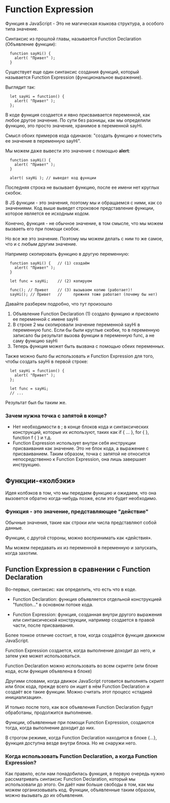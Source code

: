 # Function Expression

Функция в JavaScript - Это не магическая языкова структура, а особого типа значение.

Синтаксис из прошлой главы, называется Function Declaration (Объявление функции):

```
  function sayHi() {
    alert( "Привет" );
  }
```

Существует еще один синтаксис создания функций, который называется Function Expression (функциональное выражение).

Выглядит так:

```
  let sayHi = function() {
    alert( "Привет" );
  };
```

В коде функция создается и явно присваивается переменной, как любое другое значение. По сути без разницы, как мы определили функцию, это просто значение, хранимое в переменной sayHi.

Смысл обоих примеров кода одинаков: "создать функцию и поместить ее значение в переменную sayHi".

Мы можем даже вывести это значение с помощью **alert**:

```
  function sayHi() {
    alert( "Привет" );
  }

  alert( sayHi ); // выведет код функции
```

Последняя строка не вызывает функцию, после ее имени нет круглых скобок. 

В JS функции - это значения, поэтому мы и обращаемся с ними, как со значениями. Код выше выведет строковое представление функции, которое является ее исходным кодом.

Конечно, функция - не обычное значение, в том смысле, что мы можем вызваеть его при помощи скобок.

Но все же это значение. Поэтому мы можем делать с ним то же самое, что и с любым другим значение.

Например скопировать функцию в другую переменную:

```
  function sayHi() {   // (1) создаём
    alert( "Привет" );
  }

  let func = sayHi;    // (2) копируем

  func(); // Привет    // (3) вызываем копию (работает)!
  sayHi(); // Привет   //     прежняя тоже работает (почему бы нет)
```

Давайте разберем подробно, что тут произошло

1. Объявление Function Declaration (1) создало функцию и присвоило ее переменной с имене sayHi
2. В строке 2 мы скопировали значение переменной sayHi в переменную func. Если бы были круглые скобки, то в переменную записало бы результат вызова функции в переменную func, а не саму функцию sayHi
3. Теперь функция может быть вызвана с помощью обеих переменных.

Также можно было бы использовать и Function Expression для того, чтобы создать sayHi в первой строке:

```
  let sayHi = function() {
    alert( "Привет" );
  };

  let func = sayHi;
  // ...
```

Результат был бы таким же.

### Зачем нужна точка с запятой в конце?

- Нет необходимости в ; в конце блоков кода и синтаксических конструкций, которые их используют, таких как if { ... }, for { }, function f { } и т.д.
- Function Expression использует внутри себя инструкции присваивания как значение. Это не блок кода, а выражение с присваиванием. Таким образом, точка с запятой не относится непосредственно к Function Expression, она лишь завершает инструкцию.

## Функции-«колбэки»

Идея колбэков в том, что мы передаем функцию и ожидаем, что она вызовется обратно когда-нибудь позже, если это будет необходимо.

### Функция - это значение, представляющее "действие"

Обычные значения, такие как строки или числа представляют собой данные.

Функции, с другой стороны, можно воспринимать как «действия».

Мы можем передавать их из переменной в переменную и запускать, когда захотим.

## Function Expression в сравнении с Function Declaration

Во-первых, синтаксис: как определить, что есть что в коде.

- Function Declaration: функция объявляется отдельной конструкцией "function..." в основном потоке кода.

- Function Expression: функция, созданная внутри другого выражения или синтаксической конструкции, например создается в правой части, после присваивания.

Более тонкое отличие состоит, в том, когда создаётся функция движком JavaScript.

Function Expression создается, когда выполнение доходит до него, и затем уже может использоваться.

Function Declaration можно использовать во всем скрипте (или блоке кода, если функция объявлена в блоке)

Другими словами, когда движок JavaScript готовится выполнять скрипт или блок кода, прежде всего он ищет в нём Function Declaration и создаёт все такие функции. Можно считать этот процесс «стадией инициализации».

И только после того, как все объявления Function Declaration будут обработаны, продолжится выполнение.

Функции, объявленные при помощи Function Expression, создаются тогда, когда выполнение доходит до них.

В строгом режиме, когда Function Declaration находится в блоке {...}, функция доступна везде внутри блока. Но не снаружи него.

### Когда использовать Function Declaration, а когда Function Expression?

Как правило, если нам понадобилась функция, в первую очередь нужно рассматривать синтаксис Function Declaration, который мы использовали до этого. Он даёт нам больше свободы в том, как мы можем организовывать код. Функции, объявленные таким образом, можно вызывать до их объявления.